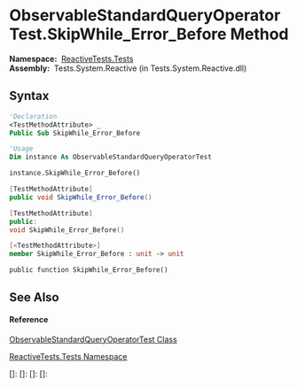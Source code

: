 # ObservableStandardQueryOperatorTest.SkipWhile\_Error\_Before Method

**Namespace:**  [ReactiveTests.Tests](ReactiveTests.Tests\ReactiveTests.Tests.md)  
**Assembly:**  Tests.System.Reactive (in Tests.System.Reactive.dll)

## Syntax

```vb
'Declaration
<TestMethodAttribute> _
Public Sub SkipWhile_Error_Before
```

```vb
'Usage
Dim instance As ObservableStandardQueryOperatorTest

instance.SkipWhile_Error_Before()
```

```csharp
[TestMethodAttribute]
public void SkipWhile_Error_Before()
```

```c++
[TestMethodAttribute]
public:
void SkipWhile_Error_Before()
```

```fsharp
[<TestMethodAttribute>]
member SkipWhile_Error_Before : unit -> unit 
```

```jscript
public function SkipWhile_Error_Before()
```

## See Also

#### Reference

[ObservableStandardQueryOperatorTest Class](ObservableStandardQueryOperatorTest\ObservableStandardQueryOperatorTest.md)

[ReactiveTests.Tests Namespace](ReactiveTests.Tests\ReactiveTests.Tests.md)

[]: 
[]: 
[]: 
[]: 